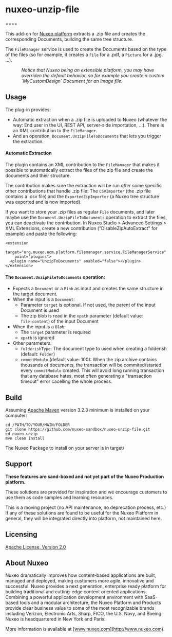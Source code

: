 # nuxeo-unzip-file
====

This add-on for [Nuxeo platform](http://www.nuxeo.com) extracts a .zip file and creates the corresponding Documents, building the same tree structure.

The `FileManager` service is used to create the Documents based on the type of the files (so for example, it creates a `File` for a .pdf, a `Picture` for a .jpg, ...).

<div style="margin-left: 50px; font-style: italic;">
Notice that Nuxeo being an extensible platform, you may have overriden the default behavior, so for example you create a custom `MyCustomDesign` Document for an image file.
</div>

## Usage
The plug-in provides:

* Automatic extraction when a .zip file is uploaded to Nuxeo (whatever the way: End user in the UI, REST API, server-side importation, ...). There is an XML contribution to the `FileManager`.
* And an operation, `Document.UnzipFileToDocuments` that lets you trigger the extraction.

#### Automatic Extraction

The plugin contains an XML contribution to the `FileManager` that makes it possible to automatically extract the files of the zip file and create the documents and their structure.

The contribution makes sure the extraction will be run _after_ some specific other contributions that handle .zip file: The `CSVImporter` (the .zip file contains a .csv file) and the `ExportedZipImporter` (a Nuxeo tree structure was exported and is now imported).

If you want to store your .zip files as regular `File` documents, and later maybe use the `Document.UnzipFileToDocuments` operation to extract the files, you can deactivate the contribution. In Nuxeo Studio > Advanced Settings > XML Extensions, create a new contribution ("DisableZipAutoExtract" for example) and paste the following:

```
<extension
    target="org.nuxeo.ecm.platform.filemanager.service.FileManagerService"
    point="plugins">
  <plugin name="UnzipToDocuments" enabled="false"></plugin>
</extension>
``` 

#### The `Document.UnzipFileToDocuments` operation:

* Expects a `Document` or a `Blob` as input and creates the same structure in the target document.
* When the input is a `Document`:
  * Parameter `target` is optional. If not used, the parent of the input Document is used
  * The zip blob is read in the `xpath` parameter (default value: `file:content`) of the input Document
* When the input is a `Blob`:
  * The `target` parameter is required
  * `xpath` is ignored
* Other parameters:
  * `folderishType`: The document type to used when creating a folderish (default: `Folder`)
  * `commitModulo` (default value: 100): When the zip archive contains thousands of documents, the transaction will be commited/started every  `commitModulo` created. This will avoid long running transaction that any database hates, most often generating a "transaction timeout" error cacelling the whole process.



## Build

Assuming [Apache Maven](https://maven.apache.org) version 3.2.3 minimum is installed on your computer:

```
cd /PATH/TO/YOUR/MAIN/FOLDER
git clone https://github.com/nuxeo-sandbox/nuxeo-unzip-file.git
cd nuxeo-unzip
mvn clean install
```

The Nuxeo Package to install on your server is in target/

## Support

**These features are sand-boxed and not yet part of the Nuxeo Production platform.**

These solutions are provided for inspiration and we encourage customers to use them as code samples and learning resources.

This is a moving project (no API maintenance, no deprecation process, etc.) If any of these solutions are found to be useful for the Nuxeo Platform in general, they will be integrated directly into platform, not maintained here.


## Licensing

[Apache License, Version 2.0](http://www.apache.org/licenses/LICENSE-2.0)


## About Nuxeo

Nuxeo dramatically improves how content-based applications are built, managed and deployed, making customers more agile, innovative and successful. Nuxeo provides a next generation, enterprise ready platform for building traditional and cutting-edge content oriented applications. Combining a powerful application development environment with SaaS-based tools and a modular architecture, the Nuxeo Platform and Products provide clear business value to some of the most recognizable brands including Verizon, Electronic Arts, Sharp, FICO, the U.S. Navy, and Boeing. Nuxeo is headquartered in New York and Paris.

More information is available at [www.nuxeo.com](http://www.nuxeo.com).

